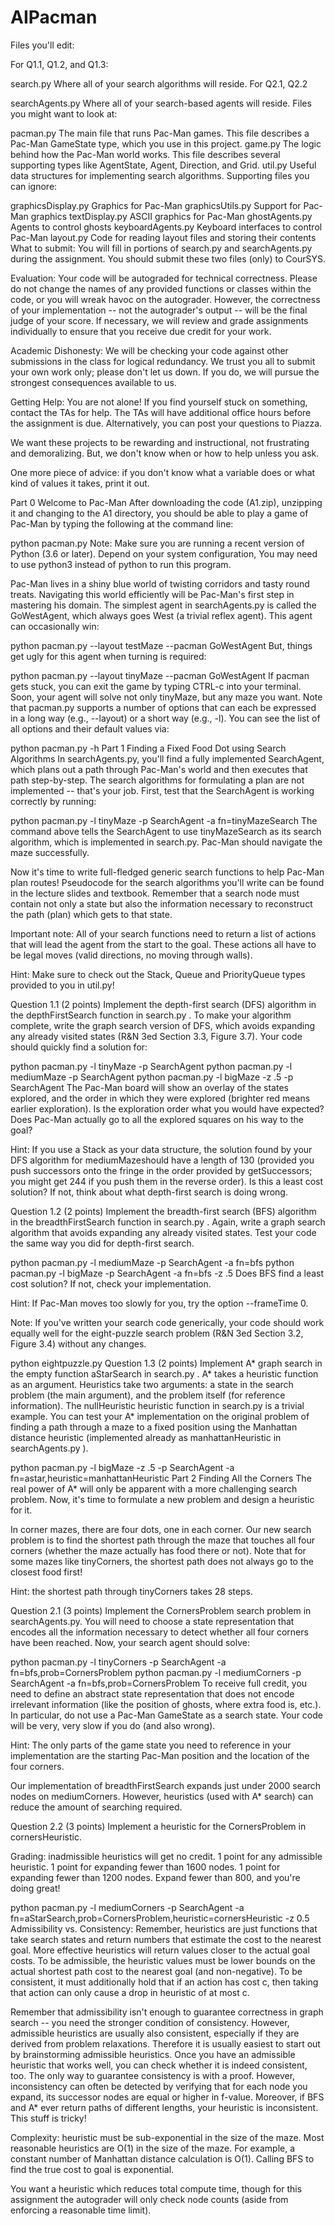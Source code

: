 # AIPacman
Files you'll edit:

For Q1.1, Q1.2, and Q1.3:

search.py	   Where all of your search algorithms will reside.
For Q2.1, Q2.2

searchAgents.py  Where all of your search-based agents will reside.
Files you might want to look at:

pacman.py	The main file that runs Pac-Man games.
 This file describes a Pac-Man GameState type, which you use in this project.
game.py	   The logic behind how the Pac-Man world works.
 This file describes several supporting types like AgentState, Agent, Direction, and Grid.
util.py	    Useful data structures for implementing search algorithms.
Supporting files you can ignore:

graphicsDisplay.py	Graphics for Pac-Man
graphicsUtils.py	Support for Pac-Man graphics
textDisplay.py	    ASCII graphics for Pac-Man
ghostAgents.py	   Agents to control ghosts
keyboardAgents.py	Keyboard interfaces to control Pac-Man
layout.py	 Code for reading layout files and storing their contents
What to submit: You will fill in portions of search.py and searchAgents.py during the assignment. You should submit these two files (only) to CourSYS.

Evaluation: Your code will be autograded for technical correctness. Please do not change the names of any provided functions or classes within the code, or you will wreak havoc on the autograder. However, the correctness of your implementation -- not the autograder's output -- will be the final judge of your score. If necessary, we will review and grade assignments individually to ensure that you receive due credit for your work.

Academic Dishonesty: We will be checking your code against other submissions in the class for logical redundancy. We trust you all to submit your own work only; please don't let us down. If you do, we will pursue the strongest consequences available to us.

Getting Help: You are not alone! If you find yourself stuck on something, contact the TAs for help. The TAs will have additional office hours before the assignment is due. Alternatively, you can post your questions to Piazza.

We want these projects to be rewarding and instructional, not frustrating and demoralizing. But, we don't know when or how to help unless you ask.

One more piece of advice: if you don't know what a variable does or what kind of values it takes, print it out.

Part 0 Welcome to Pac-Man
After downloading the code (A1.zip), unzipping it and changing to the A1 directory, you should be able to play a game of Pac-Man by typing the following at the command line:

python pacman.py
Note: Make sure you are running a recent version of Python (3.6 or later). Depend on your system configuration, You may need to use python3 instead of python to run this program.

Pac-Man lives in a shiny blue world of twisting corridors and tasty round treats. Navigating this world efficiently will be Pac-Man's first step in mastering his domain. The simplest agent in searchAgents.py is called the GoWestAgent, which always goes West (a trivial reflex agent). This agent can occasionally win:

python pacman.py --layout testMaze --pacman GoWestAgent
But, things get ugly for this agent when turning is required:

python pacman.py --layout tinyMaze --pacman GoWestAgent
If pacman gets stuck, you can exit the game by typing CTRL-c into your terminal. Soon, your agent will solve not only tinyMaze, but any maze you want. Note that pacman.py supports a number of options that can each be expressed in a long way (e.g., --layout) or a short way (e.g., -l). You can see the list of all options and their default values via:

python pacman.py -h
Part 1 Finding a Fixed Food Dot using Search Algorithms
In searchAgents.py, you'll find a fully implemented SearchAgent, which plans out a path through Pac-Man's world and then executes that path step-by-step. The search algorithms for formulating a plan are not implemented -- that's your job. First, test that the SearchAgent is working correctly by running:

python pacman.py -l tinyMaze -p SearchAgent -a fn=tinyMazeSearch
The command above tells the SearchAgent to use tinyMazeSearch as its search algorithm, which is implemented in search.py. Pac-Man should navigate the maze successfully.

Now it's time to write full-fledged generic search functions to help Pac-Man plan routes! Pseudocode for the search algorithms you'll write can be found in the lecture slides and textbook. Remember that a search node must contain not only a state but also the information necessary to reconstruct the path (plan) which gets to that state.

Important note: All of your search functions need to return a list of actions that will lead the agent from the start to the goal. These actions all have to be legal moves (valid directions, no moving through walls).

Hint: Make sure to check out the Stack, Queue and PriorityQueue types provided to you in util.py!

Question 1.1 (2 points)
Implement the depth-first search (DFS) algorithm in the depthFirstSearch function in search.py . To make your algorithm complete, write the graph search version of DFS, which avoids expanding any already visited states (R&N 3ed Section 3.3, Figure 3.7). Your code should quickly find a solution for:

python pacman.py -l tinyMaze -p SearchAgent
python pacman.py -l mediumMaze -p SearchAgent
python pacman.py -l bigMaze -z .5 -p SearchAgent
The Pac-Man board will show an overlay of the states explored, and the order in which they were explored (brighter red means earlier exploration). Is the exploration order what you would have expected? Does Pac-Man actually go to all the explored squares on his way to the goal?

Hint: If you use a Stack as your data structure, the solution found by your DFS algorithm for mediumMazeshould have a length of 130 (provided you push successors onto the fringe in the order provided by getSuccessors; you might get 244 if you push them in the reverse order). Is this a least cost solution? If not, think about what depth-first search is doing wrong.

Question 1.2 (2 points)
Implement the breadth-first search (BFS) algorithm in the breadthFirstSearch function in search.py . Again, write a graph search algorithm that avoids expanding any already visited states. Test your code the same way you did for depth-first search.

python pacman.py -l mediumMaze -p SearchAgent -a fn=bfs
python pacman.py -l bigMaze -p SearchAgent -a fn=bfs -z .5
Does BFS find a least cost solution? If not, check your implementation.

Hint: If Pac-Man moves too slowly for you, try the option --frameTime 0.

Note: If you've written your search code generically, your code should work equally well for the eight-puzzle search problem (R&N 3ed Section 3.2, Figure 3.4) without any changes.

python eightpuzzle.py
Question 1.3 (2 points)
Implement A* graph search in the empty function aStarSearch in search.py . A* takes a heuristic function as an argument. Heuristics take two arguments: a state in the search problem (the main argument), and the problem itself (for reference information). The nullHeuristic heuristic function in search.py is a trivial example. You can test your A* implementation on the original problem of finding a path through a maze to a fixed position using the Manhattan distance heuristic (implemented already as manhattanHeuristic in searchAgents.py ).

python pacman.py -l bigMaze -z .5 -p SearchAgent -a fn=astar,heuristic=manhattanHeuristic 
Part 2 Finding All the Corners
The real power of A* will only be apparent with a more challenging search problem. Now, it's time to formulate a new problem and design a heuristic for it.

In corner mazes, there are four dots, one in each corner. Our new search problem is to find the shortest path through the maze that touches all four corners (whether the maze actually has food there or not). Note that for some mazes like tinyCorners, the shortest path does not always go to the closest food first!

Hint: the shortest path through tinyCorners takes 28 steps.

Question 2.1 (3 points)
Implement the CornersProblem search problem in searchAgents.py. You will need to choose a state representation that encodes all the information necessary to detect whether all four corners have been reached. Now, your search agent should solve:

python pacman.py -l tinyCorners -p SearchAgent -a fn=bfs,prob=CornersProblem
python pacman.py -l mediumCorners -p SearchAgent -a fn=bfs,prob=CornersProblem
To receive full credit, you need to define an abstract state representation that does not encode irrelevant information (like the position of ghosts, where extra food is, etc.). In particular, do not use a Pac-Man GameState as a search state. Your code will be very, very slow if you do (and also wrong).

Hint: The only parts of the game state you need to reference in your implementation are the starting Pac-Man position and the location of the four corners.

Our implementation of breadthFirstSearch expands just under 2000 search nodes on mediumCorners. However, heuristics (used with A* search) can reduce the amount of searching required.

Question 2.2 (3 points)
Implement a heuristic for the CornersProblem in cornersHeuristic.

Grading: inadmissible heuristics will get no credit. 1 point for any admissible heuristic. 1 point for expanding fewer than 1600 nodes. 1 point for expanding fewer than 1200 nodes. Expand fewer than 800, and you're doing great!

python pacman.py -l mediumCorners -p SearchAgent -a fn=aStarSearch,prob=CornersProblem,heuristic=cornersHeuristic -z 0.5
Admissibility vs. Consistency: Remember, heuristics are just functions that take search states and return numbers that estimate the cost to the nearest goal. More effective heuristics will return values closer to the actual goal costs. To be admissible, the heuristic values must be lower bounds on the actual shortest path cost to the nearest goal (and non-negative). To be consistent, it must additionally hold that if an action has cost c, then taking that action can only cause a drop in heuristic of at most c.

Remember that admissibility isn't enough to guarantee correctness in graph search -- you need the stronger condition of consistency. However, admissible heuristics are usually also consistent, especially if they are derived from problem relaxations. Therefore it is usually easiest to start out by brainstorming admissible heuristics. Once you have an admissible heuristic that works well, you can check whether it is indeed consistent, too. The only way to guarantee consistency is with a proof. However, inconsistency can often be detected by verifying that for each node you expand, its successor nodes are equal or higher in f-value. Moreover, if BFS and A* ever return paths of different lengths, your heuristic is inconsistent. This stuff is tricky!

Complexity: heuristic must be sub-exponential in the size of the maze. Most reasonable heuristics are O(1) in the size of the maze. For example, a constant number of Manhattan distance calculation is O(1). Calling BFS to find the true cost to goal is exponential.

You want a heuristic which reduces total compute time, though for this assignment the autograder will only check node counts (aside from enforcing a reasonable time limit).
